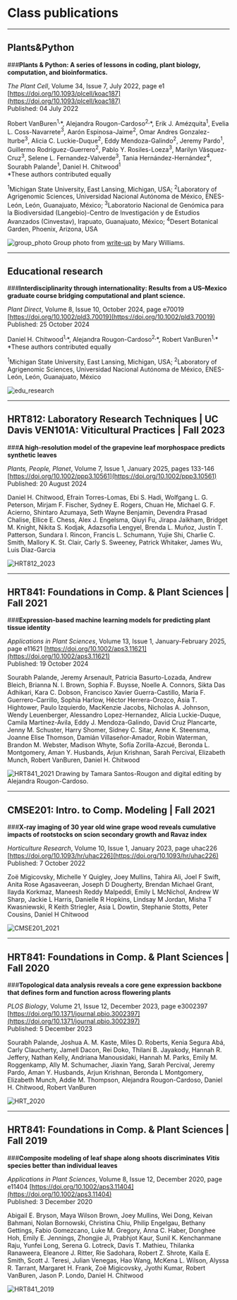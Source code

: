 # Class publications
__________
## Plants&Python  

###**Plants & Python: A series of lessons in coding, plant biology, computation, and bioinformatics.**  

*The Plant Cell*, Volume 34, Issue 7, July 2022, page e1  
[https://doi.org/10.1093/plcell/koac187](https://doi.org/10.1093/plcell/koac187)  
Published: 04 July 2022

Robert VanBuren<sup>1,</sup>\*, Alejandra Rougon-Cardoso<sup>2,</sup>\*, Erik J. Amézquita<sup>1</sup>, Evelia L. Coss-Navarrete<sup>3</sup>, Aarón Espinosa-Jaime<sup>2</sup>, Omar Andres Gonzalez-Iturbe<sup>3</sup>, Alicia C. Luckie-Duque<sup>2</sup>, Eddy Mendoza-Galindo<sup>2</sup>, Jeremy Pardo<sup>1</sup>, Guillermo Rodríguez-Guerrero<sup>2</sup>, Pablo Y. Rosiles-Loeza<sup>3</sup>, Marilyn Vásquez-Cruz<sup>3</sup>, Selene L. Fernandez-Valverde<sup>3</sup>, Tania Hernández-Hernández<sup>4</sup>, Sourabh Palande<sup>1</sup>, Daniel H. Chitwood<sup>1</sup>  
*These authors contributed equally

<sup>1</sup>Michigan State University, East Lansing, Michigan, USA; <sup>2</sup>Laboratory of Agrigenomic Sciences, Universidad Nacional Autónoma de México, ENES-León, León, Guanajuato, México; <sup>3</sup>Laboratorio Nacional de Genómica para la Biodiversidad (Langebio)-Centro de Investigación y de Estudios Avanzados (Cinvestav), Irapuato, Guanajuato, México; <sup>4</sup>Desert Botanical Garden, Phoenix, Arizona, USA

![group_photo](assets/aspb_group_photo.jpg)
Group photo from [write-up](https://plantae.org/new-teaching-tool-plants-and-python/) by Mary Williams.
__________

## Educational research  

###**Interdisciplinarity through internationality: Results from a US–Mexico graduate course bridging computational and plant science.**  

*Plant Direct*, Volume 8, Issue 10, October 2024, page e70019  
[https://doi.org/10.1002/pld3.70019](https://doi.org/10.1002/pld3.70019)  
Published: 25 October 2024

Daniel H. Chitwood<sup>1,</sup>\*, Alejandra Rougon-Cardoso<sup>2,</sup>\*, Robert VanBuren<sup>1,</sup>\*  
*These authors contributed equally

<sup>1</sup>Michigan State University, East Lansing, Michigan, USA; <sup>2</sup>Laboratory of Agrigenomic Sciences, Universidad Nacional Autónoma de México, ENES-León, León, Guanajuato, México

![edu_research](assets/ed_res.png)

_____________
## HRT812: Laboratory Research Techniques | UC Davis VEN101A: Viticultural Practices | Fall 2023 

###**A high-resolution model of the grapevine leaf morphospace predicts synthetic leaves**

*Plants, People, Planet*, Volume 7, Issue 1, January 2025, pages 133-146 
[https://doi.org/10.1002/ppp3.10561](https://doi.org/10.1002/ppp3.10561)  
Published: 20 August 2024   

Daniel H. Chitwood, Efrain Torres-Lomas, Ebi S. Hadi, Wolfgang L. G. Peterson, Mirjam F. Fischer, Sydney E. Rogers, Chuan He, Michael G. F. Acierno, Shintaro Azumaya, Seth Wayne Benjamin, Devendra Prasad Chalise, Ellice E. Chess, Alex J. Engelsma, Qiuyi Fu, Jirapa Jaikham, Bridget M. Knight, Nikita S. Kodjak, Adazsofia Lengyel, Brenda L. Muñoz, Justin T. Patterson, Sundara I. Rincon, Francis L. Schumann, Yujie Shi, Charlie C. Smith, Mallory K. St. Clair, Carly S. Sweeney, Patrick Whitaker, James Wu, Luis Diaz-Garcia

![HRT812_2023](assets/HRT812_2023.png)

_____________
## HRT841: Foundations in Comp. & Plant Sciences | Fall 2021

###**Expression-based machine learning models for predicting plant tissue identity**

*Applications in Plant Sciences*, Volume 13, Issue 1, January-February 2025, page e11621
[https://doi.org/10.1002/aps3.11621](https://doi.org/10.1002/aps3.11621)  
Published: 19 October 2024  

Sourabh Palande, Jeremy Arsenault, Patricia Basurto-Lozada, Andrew Bleich, Brianna N. I. Brown, Sophia F. Buysse, Noelle A. Connors, Sikta Das Adhikari, Kara C. Dobson, Francisco Xavier Guerra-Castillo, Maria F. Guerrero-Carrillo, Sophia Harlow, Héctor Herrera-Orozco, Asia T. Hightower, Paulo Izquierdo, MacKenzie Jacobs, Nicholas A. Johnson, Wendy Leuenberger, Alessandro Lopez-Hernandez, Alicia Luckie-Duque, Camila Martínez-Avila, Eddy J. Mendoza-Galindo, David Cruz Plancarte, Jenny M. Schuster, Harry Shomer, Sidney C. Sitar, Anne K. Steensma, Joanne Elise Thomson, Damián Villaseñor-Amador, Robin Waterman, Brandon M. Webster, Madison Whyte, Sofía Zorilla-Azcué, Beronda L. Montgomery, Aman Y. Husbands, Arjun Krishnan, Sarah Percival, Elizabeth Munch, Robert VanBuren, Daniel H. Chitwood

![HRT841_2021](assets/HRT841_2021.jpg)
Drawing by Tamara Santos-Rougon and digital editing by Alejandra Rougon-Cardoso.

_____________
## CMSE201: Intro. to Comp. Modeling | Fall 2021

###**X-ray imaging of 30 year old wine grape wood reveals cumulative impacts of rootstocks on scion secondary growth and Ravaz index**

*Horticulture Research*, Volume 10, Issue 1, January 2023, page uhac226  
[https://doi.org/10.1093/hr/uhac226](https://doi.org/10.1093/hr/uhac226)  
Published: 7 October 2022  

Zoë Migicovsky, Michelle Y Quigley, Joey Mullins, Tahira Ali, Joel F Swift, Anita Rose Agasaveeran, Joseph D Dougherty, Brendan Michael Grant, Ilayda Korkmaz, Maneesh Reddy Malpeddi, Emily L McNichol, Andrew W Sharp, Jackie L Harris, Danielle R Hopkins, Lindsay M Jordan, Misha T Kwasniewski, R Keith Striegler, Asia L Dowtin, Stephanie Stotts, Peter Cousins, Daniel H Chitwood

![CMSE201_2021](assets/CMSE201_2021.jpg)

_____________
## HRT841: Foundations in Comp. & Plant Sciences | Fall 2020

###**Topological data analysis reveals a core gene expression backbone that defines form and function across flowering plants**

*PLOS Biology*, Volume 21, Issue 12, December 2023, page e3002397
[https://doi.org/10.1371/journal.pbio.3002397](https://doi.org/10.1371/journal.pbio.3002397)  
Published: 5 December 2023 

Sourabh Palande, Joshua A. M. Kaste, Miles D. Roberts, Kenia Segura Abá, Carly Claucherty, Jamell Dacon, Rei Doko, Thilani B. Jayakody, Hannah R. Jeffery, Nathan Kelly, Andriana Manousidaki, Hannah M. Parks, Emily M. Roggenkamp, Ally M. Schumacher, Jiaxin Yang, Sarah Percival, Jeremy Pardo, Aman Y. Husbands, Arjun Krishnan, Beronda L Montgomery, Elizabeth Munch, Addie M. Thompson, Alejandra Rougon-Cardoso, Daniel H. Chitwood, Robert VanBuren

![HRT_2020](assets/HRT841_2020.png)

______________
## HRT841: Foundations in Comp. & Plant Sciences | Fall 2019

###**Composite modeling of leaf shape along shoots discriminates *Vitis* species better than individual leaves**

*Applications in Plant Sciences*, Volume 8, Issue 12, December 2020, page e11404
[https://doi.org/10.1002/aps3.11404](https://doi.org/10.1002/aps3.11404)  
Published: 3 December 2020

Abigail E. Bryson, Maya Wilson Brown, Joey Mullins, Wei Dong, Keivan Bahmani, Nolan Bornowski, Christina Chiu, Philip Engelgau, Bethany Gettings, Fabio Gomezcano, Luke M. Gregory, Anna C. Haber, Donghee Hoh, Emily E. Jennings, Zhongjie Ji, Prabhjot Kaur, Sunil K. Kenchanmane Raju, Yunfei Long, Serena G. Lotreck, Davis T. Mathieu, Thilanka Ranaweera, Eleanore J. Ritter, Rie Sadohara, Robert Z. Shrote, Kaila E. Smith, Scott J. Teresi, Julian Venegas, Hao Wang, McKena L. Wilson, Alyssa R. Tarrant, Margaret H. Frank, Zoë Migicovsky, Jyothi Kumar, Robert VanBuren, Jason P. Londo, Daniel H. Chitwood

![HRT841_2019](assets/HRT841_2019.png)